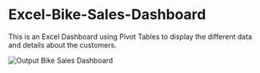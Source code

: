 # Excel-Bike-Sales-Dashboard
This is an Excel Dashboard using Pivot Tables to display the different data and details about the customers.



![Output Bike Sales Dashboard](https://github.com/AndreiG16/Excel-Bike-Sales-Dashboard/assets/155651526/9d219265-55fa-45c1-822a-84d124f63cfc)


